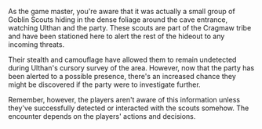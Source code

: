 As the game master, you're aware that it was actually a small group of Goblin Scouts hiding in the dense foliage around the cave entrance, watching Ulthan and the party. These scouts are part of the Cragmaw tribe and have been stationed here to alert the rest of the hideout to any incoming threats. 

Their stealth and camouflage have allowed them to remain undetected during Ulthan's cursory survey of the area. However, now that the party has been alerted to a possible presence, there's an increased chance they might be discovered if the party were to investigate further.

Remember, however, the players aren't aware of this information unless they've successfully detected or interacted with the scouts somehow. The encounter depends on the players' actions and decisions.
